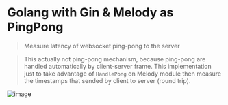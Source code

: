 # Golang with Gin & Melody as PingPong

> Measure latency of websocket ping-pong to the server

> This actually not ping-pong mechanism, because ping-pong are handled automatically by client-server frame. This implementation just to take advantage of `HandlePong` on Melody module then measure the timestamps that sended by client to server (round trip).

![image](https://user-images.githubusercontent.com/738088/145684183-9a0f9988-2ac6-4de3-bdf1-6271f7947534.png)

